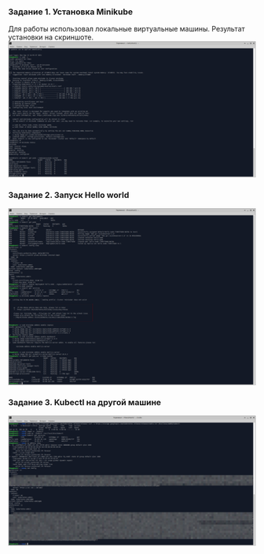 ### Задание 1. Установка Minikube

Для работы использовал локальные виртуальные машины. Результат установки на скриншоте.
![Задание 1](https://github.com/shhhowtime/devops-netology-markov/blob/main/12-kubernetes-01-intro/1.png)

### Задание 2. Запуск Hello world

![Задание 2](https://github.com/shhhowtime/devops-netology-markov/blob/main/12-kubernetes-01-intro/2.png)

### Задание 3. Kubectl на другой машине

![Задание 3](https://github.com/shhhowtime/devops-netology-markov/blob/main/12-kubernetes-01-intro/3.png)